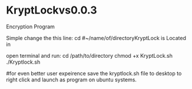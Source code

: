 # KryptLockvs0.0.3
Encryption Program

Simple change the this line:
cd #~/name/of/directoryKryptLock is Located in 

open terminal and run:
cd /path/to/directory
chmod +x KryptLock.sh
./Kryptlock.sh


#for even better user expeirence save the kryptlock.sh file to desktop to right click and launch as program on ubuntu systems.
